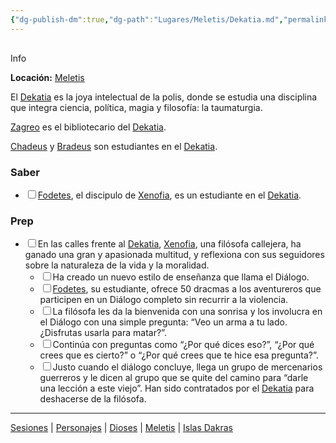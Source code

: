 ```yaml
---
{"dg-publish-dm":true,"dg-path":"Lugares/Meletis/Dekatia.md","permalink":"/lugares/meletis/dekatia/"}
---
```


<p><span><div data-callout-metadata="" data-callout-fold="" data-callout="info" class="callout node-insert-event"><div class="callout-title" dir="auto"><div class="callout-icon"><svg width="16" height="16"></svg></div><div class="callout-title-inner">Info</div></div><div class="callout-content">
<p dir="auto"><strong>Locación:</strong> <a data-tooltip-position="top" aria-label="Lugares/Meletis.md" data-href="Lugares/Meletis.md" href="Lugares/Meletis.md" class="internal-link" target="_blank" rel="noopener nofollow">Meletis</a></p>
</div></div></span></p><p><span>El <a data-tooltip-position="top" aria-label="Lugares/Dekatia" data-href="Lugares/Dekatia" href="Lugares/Dekatia" class="internal-link" target="_blank" rel="noopener nofollow">Dekatia</a> es la joya intelectual de la polis, donde se estudia una disciplina que integra ciencia, política, magia y filosofía: la taumaturgia.</span></p><p><span><a data-tooltip-position="top" aria-label="Personajes/Zagreo" data-href="Personajes/Zagreo" href="Personajes/Zagreo" class="internal-link" target="_blank" rel="noopener nofollow">Zagreo</a> es el bibliotecario del <a data-tooltip-position="top" aria-label="Lugares/Dekatia" data-href="Lugares/Dekatia" href="Lugares/Dekatia" class="internal-link" target="_blank" rel="noopener nofollow">Dekatia</a>.</span></p><p><span><a data-tooltip-position="top" aria-label="Personajes/Chadeus" data-href="Personajes/Chadeus" href="Personajes/Chadeus" class="internal-link" target="_blank" rel="noopener nofollow">Chadeus</a> y <a data-tooltip-position="top" aria-label="Personajes/Bradeus" data-href="Personajes/Bradeus" href="Personajes/Bradeus" class="internal-link" target="_blank" rel="noopener nofollow">Bradeus</a> son estudiantes en el <a data-tooltip-position="top" aria-label="Lugares/Dekatia" data-href="Lugares/Dekatia" href="Lugares/Dekatia" class="internal-link" target="_blank" rel="noopener nofollow">Dekatia</a>.</span></p><h3><span>Saber</span></h3><div><ul class="contains-task-list"><li data-task=" " class="dataview task-list-item"><input type="checkbox" class="dataview task-list-item-checkbox"><span><a data-tooltip-position="top" aria-label="Personajes/Fodetes" data-href="Personajes/Fodetes" href="Personajes/Fodetes" class="internal-link" target="_blank" rel="noopener nofollow">Fodetes</a>, el discipulo de <a data-tooltip-position="top" aria-label="Personajes/Xenofia" data-href="Personajes/Xenofia" href="Personajes/Xenofia" class="internal-link" target="_blank" rel="noopener nofollow">Xenofia</a>, es un estudiante en el <a data-tooltip-position="top" aria-label="Lugares/Dekatia" data-href="Lugares/Dekatia" href="Lugares/Dekatia" class="internal-link" target="_blank" rel="noopener nofollow">Dekatia</a>.</span></li></ul></div><h3><span>Prep</span></h3><div><ul class="contains-task-list"><li data-task=" " class="dataview task-list-item"><input type="checkbox" class="dataview task-list-item-checkbox"><span>En las calles frente al <a data-tooltip-position="top" aria-label="Lugares/Dekatia" data-href="Lugares/Dekatia" href="Lugares/Dekatia" class="internal-link" target="_blank" rel="noopener nofollow">Dekatia</a>, <a data-tooltip-position="top" aria-label="Personajes/Xenofia" data-href="Personajes/Xenofia" href="Personajes/Xenofia" class="internal-link" target="_blank" rel="noopener nofollow">Xenofia</a>, una filósofa callejera, ha ganado una gran y apasionada multitud, y reflexiona con sus seguidores sobre la naturaleza de la vida y la moralidad.</span><ul class="contains-task-list"><li data-task=" " class="dataview task-list-item"><input type="checkbox" class="dataview task-list-item-checkbox"><span>Ha creado un nuevo estilo de enseñanza que llama el Diálogo.</span></li><li data-task=" " class="dataview task-list-item"><input type="checkbox" class="dataview task-list-item-checkbox"><span><a data-tooltip-position="top" aria-label="Personajes/Fodetes" data-href="Personajes/Fodetes" href="Personajes/Fodetes" class="internal-link" target="_blank" rel="noopener nofollow">Fodetes</a>, su estudiante, ofrece 50 dracmas a los aventureros que participen en un Diálogo completo sin recurrir a la violencia.</span></li><li data-task=" " class="dataview task-list-item"><input type="checkbox" class="dataview task-list-item-checkbox"><span>La filósofa les da la bienvenida con una sonrisa y los involucra en el Diálogo con una simple pregunta: “Veo un arma a tu lado. ¿Disfrutas usarla para matar?”.</span></li><li data-task=" " class="dataview task-list-item"><input type="checkbox" class="dataview task-list-item-checkbox"><span>Continúa con preguntas como “¿Por qué dices eso?”, “¿Por qué crees que es cierto?” o “¿Por qué crees que te hice esa pregunta?”.</span></li><li data-task=" " class="dataview task-list-item"><input type="checkbox" class="dataview task-list-item-checkbox"><span>Justo cuando el diálogo concluye, llega un grupo de mercenarios guerreros y le dicen al grupo que se quite del camino para “darle una lección a este viejo”. Han sido contratados por el <a data-tooltip-position="top" aria-label="Lugares/Dekatia" data-href="Lugares/Dekatia" href="Lugares/Dekatia" class="internal-link" target="_blank" rel="noopener nofollow">Dekatia</a> para deshacerse de la filósofa.</span></li></ul></li></ul></div><p><span><hr></span></p><span><span><a data-tooltip-position="top" aria-label="Almanaque/Sesiones" data-href="Almanaque/Sesiones" href="Almanaque/Sesiones" class="internal-link" target="_blank" rel="noopener nofollow">Sesiones</a> | <a data-tooltip-position="top" aria-label="Almanaque/Personajes" data-href="Almanaque/Personajes" href="Almanaque/Personajes" class="internal-link" target="_blank" rel="noopener nofollow">Personajes</a> | <a data-tooltip-position="top" aria-label="Almanaque/Dioses" data-href="Almanaque/Dioses" href="Almanaque/Dioses" class="internal-link" target="_blank" rel="noopener nofollow">Dioses</a> | <a data-tooltip-position="top" aria-label="Lugares/Meletis" data-href="Lugares/Meletis" href="Lugares/Meletis" class="internal-link" target="_blank" rel="noopener nofollow">Meletis</a> | <a data-tooltip-position="top" aria-label="Lugares/Islas Dakras" data-href="Lugares/Islas Dakras" href="Lugares/Islas Dakras" class="internal-link" target="_blank" rel="noopener nofollow">Islas Dakras</a> </span></span>